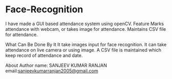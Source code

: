 # Face-Recognition
I have made a GUI based attendance system using openCV.
Feature
Marks attendance with webcam, or takes image for attendance.
Maintains CSV file for attendance.

What Can Be Done By It
It take images input for face recognition.
It can take attendance on live camera or using image.
A CSV file is maintained which keep record of attendance and date.

About Author
name: SANJEEV KUMAR RANJAN email:sanjeevkumarranjan2005@gmail.com
